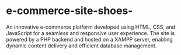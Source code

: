 # e-commerce-site-shoes-
An innovative e-commerce platform developed using HTML, CSS, and JavaScript for a seamless and responsive user experience. The site is powered by a PHP backend and hosted on a XAMPP server, enabling dynamic content delivery and efficient database management.
